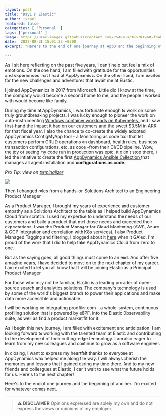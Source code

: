 ```yaml
---
layout: post
title: "Day1 @ Elastic"
author: israel
featured: false
categories: [ 'Personal' ]
tags: ['personal' ]
image: https://user-images.githubusercontent.com/2548160/206791960-f4eb30a8-8edf-4018-9806-eddd10ed2cbd.png
date:  2022-08-21 15:01:35 +0300
excerpt: "Here's to the end of one journey at AppD and the beginning of another at Elastic!"

---
```


<p></p>

As I sit here reflecting on the past five years, I can't help but feel a mix of emotions. On the one hand, I am filled with gratitude for the opportunities and experiences that I had at AppDynamics. On the other hand, I am excited for the new challenges and adventures that await me at Elastic.

I joined AppDynamics in 2017 from Microsoft. Little did I know at the time, the company would become a second home to me, and the people I worked with would become like family.

During my time at AppDynamics, I was fortunate enough to work on some truly groundbreaking projects. I was lucky enough to pioneer the work on auto-instrumenting <a href="https://www.appdynamics.com/blog/product/kubernetes-windows-container-monitoring/" target="_blank"> Windows container workloads on Kubernetes </a>,and I saw first-hand the impact it had on our customers and the sweet $3.5M in ARR for that fiscal year. I also the chance to co-create the widely adopted <a hre="https://github.com/CiscoDevNet/ConfigMyApp" target="_blank"> AppDynamics  ConfigMyApp </a> tool - a Monitoring as code tool that let customers perform CRUD operations on dashboard, health rules, business transaction configurations, etc. as code -from their CI/CD pipeline. Wow, the joy of seeing my code run in production was epic. It didn't stop there, I led the intiative to create the first <a href="https://github.com/CiscoDevNet/appdynamics-ansible" target="_blank"> AppDynamics Ansible Collection </a> that manages all agent installation and <b>configurations as code</b>.

<p><p>
<i> Pro Tip: view on <a href="https://terminalizer.com/view/405023a64449">terminalizer</a> </i>


<p class="aligncenter">
<img class="lazyimg" src="https://github.com/Appdynamics/appdynamics-ansible/blob/master/docs/ansible.gif"/>
</p>

<p><p>

Then I changed roles from a hands-on Solutions Architect to an Engineering Product Manager. 

As a Product Manager, I brought my years of experience and customer empathy as a Solutions Architect to the table as I helped build AppDynamics Cloud from scratch. I used my expertise to understand the needs of our customers and build a product that met those needs and exceeded their expectations. I was the Product Manager for Cloud Monitoring (AWS, Azure & GCP integration and correlation with K8s services), I also Product Managed Tagging and filtering, I blogged about it <a href="https://www.appdynamics.com/blog/cloud/getting-started-with-tags-in-appdynamics-cloud/" target="_blank">here</a> when it GA'ed. I'm proud of the work that I did to help take AppDynamics Cloud from zero to one.

But as the saying goes, all good things must come to an end. And after five amazing years, I have decided to move on to the next chapter of my career. I am excited to let you all know that I will be joining Elastic as a Principal Product Manager. 

For those who may not be familiar, Elastic is a leading provider of open-source search and analytics solutions. The company's technology is used by some of the world's biggest brands to power their applications and make data more accessible and actionable. 

I will be working on integrating prodfiler.com - a whole-system, continuous profiling solution that is powered by eBPF, into the Elastic Observability suite, as well as find a product market fit for it. 

As I begin this new journey, I am filled with excitement and anticipation. I am looking forward to working with the talented team at Elastic and contributing to the development of their cutting-edge technology. I am also eager to learn from my new colleagues and continue to grow as a software engineer.

In closing, I want to express my heartfelt thanks to everyone at AppDynamics who helped me along the way. I will always cherish the memories and lessons that I gained during my time there. And to my new friends and colleagues at Elastic, I can't wait to see what the future holds for us. Here's to the next chapter!


Here's to the end of one journey and the beginning of another. I'm excited for whatever comes next.


-------
>  **⚠ DISCLAIMER**
> Opinions expressed are solely my own and do not express the views or opinions of my employer.


